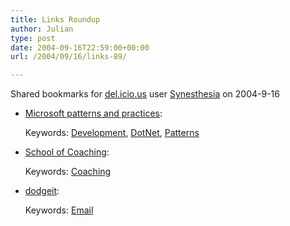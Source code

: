 ```yaml
---
title: Links Roundup
author: Julian
type: post
date: 2004-09-16T22:59:00+00:00
url: /2004/09/16/links-89/

---
```

Shared bookmarks for [del.icio.us][1] user  [Synesthesia][2] on 2004-9-16

  * [Microsoft patterns and practices][3]:
   
    Keywords: [Development][4], [DotNet][5], [Patterns][6]
  * [School of Coaching][7]:
   
    Keywords: [Coaching][8]
  * [dodgeit][9]:
   
    Keywords: [Email][10]

 [1]: http://del.icio.us/
 [2]: http://del.icio.us/synesthesia
 [3]: http://geekswithblogs.net/pmenefee/articles/MicrosoftPandP.aspx "http://geekswithblogs.net/pmenefee/articles/MicrosoftPandP.aspx"
 [4]: http://del.icio.us/synesthesia/Development
 [5]: http://del.icio.us/synesthesia/DotNet
 [6]: http://del.icio.us/synesthesia/Patterns
 [7]: http://theworkfoundation.com/solutions/soc/prog_files/certificated.htm "http://theworkfoundation.com/solutions/soc/prog_files/certificated.htm"
 [8]: http://del.icio.us/synesthesia/Coaching
 [9]: http://www.dodgeit.com/ "http://www.dodgeit.com/"
 [10]: http://del.icio.us/synesthesia/Email